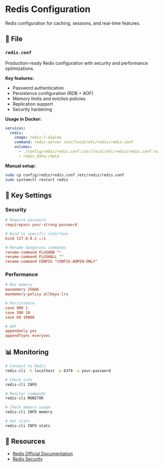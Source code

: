 # Redis Configuration

Redis configuration for caching, sessions, and real-time features.

## 📁 File

### `redis.conf`
Production-ready Redis configuration with security and performance optimizations.

**Key features:**
- Password authentication
- Persistence configuration (RDB + AOF)
- Memory limits and eviction policies
- Replication support
- Security hardening

**Usage in Docker:**
```yaml
services:
  redis:
    image: redis:7-alpine
    command: redis-server /usr/local/etc/redis/redis.conf
    volumes:
      - ./config/redis/redis.conf:/usr/local/etc/redis/redis.conf:ro
      - redis_data:/data
```

**Manual setup:**
```bash
sudo cp config/redis/redis.conf /etc/redis/redis.conf
sudo systemctl restart redis
```

## 🔧 Key Settings

### Security
```conf
# Require password
requirepass your-strong-password

# Bind to specific interface
bind 127.0.0.1 ::1

# Rename dangerous commands
rename-command FLUSHDB ""
rename-command FLUSHALL ""
rename-command CONFIG "CONFIG-ADMIN-ONLY"
```

### Performance
```conf
# Max memory
maxmemory 256mb
maxmemory-policy allkeys-lru

# Persistence
save 900 1
save 300 10
save 60 10000

# AOF
appendonly yes
appendfsync everysec
```

## 📊 Monitoring

```bash
# Connect to Redis
redis-cli -h localhost -p 6379 -a your-password

# Check info
redis-cli INFO

# Monitor commands
redis-cli MONITOR

# Check memory usage
redis-cli INFO memory

# Get stats
redis-cli INFO stats
```

## 🔗 Resources
- [Redis Official Documentation](https://redis.io/documentation)
- [Redis Security](https://redis.io/topics/security)
